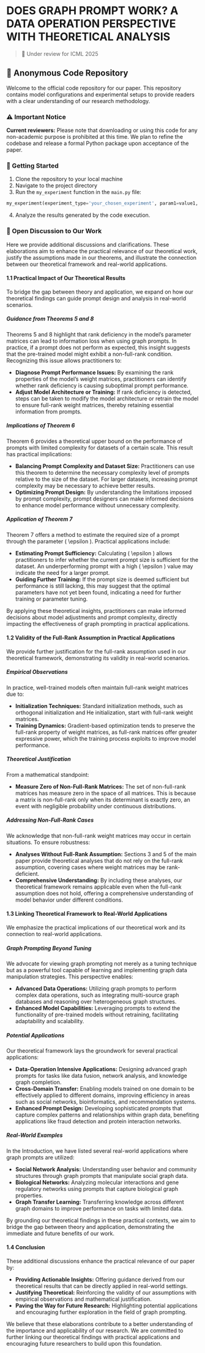 
# DOES GRAPH PROMPT WORK? A DATA OPERATION PERSPECTIVE WITH THEORETICAL ANALYSIS

> 📝 Under review for ICML 2025

## 🔬 Anonymous Code Repository

Welcome to the official code repository for our paper. This repository contains model configurations and experimental setups to provide readers with a clear understanding of our research methodology.

### ⚠️ Important Notice

**Current reviewers:** Please note that downloading or using this code for any non-academic purpose is prohibited at this time. We plan to refine the codebase and release a formal Python package upon acceptance of the paper.

### 🚀 Getting Started

1. Clone the repository to your local machine
2. Navigate to the project directory
3. Run the `my_experiment` function in the `main.py` file:
```python
my_experiment(experiment_type='your_chosen_experiment', param1=value1, param2=value2)
```
4. Analyze the results generated by the code execution.

### 📖 Open Discussion to Our Work

Here we provide additional discussions and clarifications. These elaborations aim to enhance the practical relevance of our theoretical work, justify the assumptions made in our theorems, and illustrate the connection between our theoretical framework and real-world applications.

#### 1.1 Practical Impact of Our Theoretical Results

To bridge the gap between theory and application, we expand on how our theoretical findings can guide prompt design and analysis in real-world scenarios.

##### Guidance from Theorems 5 and 8

Theorems 5 and 8 highlight that rank deficiency in the model’s parameter matrices can lead to information loss when using graph prompts. In practice, if a prompt does not perform as expected, this insight suggests that the pre-trained model might exhibit a non-full-rank condition. Recognizing this issue allows practitioners to:

- **Diagnose Prompt Performance Issues:** By examining the rank properties of the model’s weight matrices, practitioners can identify whether rank deficiency is causing suboptimal prompt performance.
- **Adjust Model Architecture or Training:** If rank deficiency is detected, steps can be taken to modify the model architecture or retrain the model to ensure full-rank weight matrices, thereby retaining essential information from prompts.

##### Implications of Theorem 6

Theorem 6 provides a theoretical upper bound on the performance of prompts with limited complexity for datasets of a certain scale. This result has practical implications:

- **Balancing Prompt Complexity and Dataset Size:** Practitioners can use this theorem to determine the necessary complexity level of prompts relative to the size of the dataset. For larger datasets, increasing prompt complexity may be necessary to achieve better results.
- **Optimizing Prompt Design:** By understanding the limitations imposed by prompt complexity, prompt designers can make informed decisions to enhance model performance without unnecessary complexity.

##### Application of Theorem 7

Theorem 7 offers a method to estimate the required size of a prompt through the parameter \( \epsilon \). Practical applications include:

- **Estimating Prompt Sufficiency:** Calculating \( \epsilon \) allows practitioners to infer whether the current prompt size is sufficient for the dataset. An underperforming prompt with a high \( \epsilon \) value may indicate the need for a larger prompt.
- **Guiding Further Training:** If the prompt size is deemed sufficient but performance is still lacking, this may suggest that the optimal parameters have not yet been found, indicating a need for further training or parameter tuning.

By applying these theoretical insights, practitioners can make informed decisions about model adjustments and prompt complexity, directly impacting the effectiveness of graph prompting in practical applications.

#### 1.2 Validity of the Full-Rank Assumption in Practical Applications

We provide further justification for the full-rank assumption used in our theoretical framework, demonstrating its validity in real-world scenarios.

##### Empirical Observations

In practice, well-trained models often maintain full-rank weight matrices due to:

- **Initialization Techniques:** Standard initialization methods, such as orthogonal initialization and He initialization, start with full-rank weight matrices.
- **Training Dynamics:** Gradient-based optimization tends to preserve the full-rank property of weight matrices, as full-rank matrices offer greater expressive power, which the training process exploits to improve model performance.

##### Theoretical Justification

From a mathematical standpoint:

- **Measure Zero of Non-Full-Rank Matrices:** The set of non-full-rank matrices has measure zero in the space of all matrices. This is because a matrix is non-full-rank only when its determinant is exactly zero, an event with negligible probability under continuous distributions.

##### Addressing Non-Full-Rank Cases

We acknowledge that non-full-rank weight matrices may occur in certain situations. To ensure robustness:

- **Analyses Without Full-Rank Assumption:** Sections 3 and 5 of the main paper provide theoretical analyses that do not rely on the full-rank assumption, covering cases where weight matrices may be rank-deficient.
- **Comprehensive Understanding:** By including these analyses, our theoretical framework remains applicable even when the full-rank assumption does not hold, offering a comprehensive understanding of model behavior under different conditions.

#### 1.3 Linking Theoretical Framework to Real-World Applications

We emphasize the practical implications of our theoretical work and its connection to real-world applications.

##### Graph Prompting Beyond Tuning

We advocate for viewing graph prompting not merely as a tuning technique but as a powerful tool capable of learning and implementing graph data manipulation strategies. This perspective enables:

- **Advanced Data Operations:** Utilizing graph prompts to perform complex data operations, such as integrating multi-source graph databases and reasoning over heterogeneous graph structures.
- **Enhanced Model Capabilities:** Leveraging prompts to extend the functionality of pre-trained models without retraining, facilitating adaptability and scalability.

##### Potential Applications

Our theoretical framework lays the groundwork for several practical applications:

- **Data-Operation Intensive Applications:** Designing advanced graph prompts for tasks like data fusion, network analysis, and knowledge graph completion.
- **Cross-Domain Transfer:** Enabling models trained on one domain to be effectively applied to different domains, improving efficiency in areas such as social networks, bioinformatics, and recommendation systems.
- **Enhanced Prompt Design:** Developing sophisticated prompts that capture complex patterns and relationships within graph data, benefiting applications like fraud detection and protein interaction networks.

##### Real-World Examples

In the Introduction, we have listed several real-world applications where graph prompts are utilized:

- **Social Network Analysis:** Understanding user behavior and community structures through graph prompts that manipulate social graph data.
- **Biological Networks:** Analyzing molecular interactions and gene regulatory networks using prompts that capture biological graph properties.
- **Graph Transfer Learning:** Transferring knowledge across different graph domains to improve performance on tasks with limited data.

By grounding our theoretical findings in these practical contexts, we aim to bridge the gap between theory and application, demonstrating the immediate and future benefits of our work.

#### 1.4 Conclusion

These additional discussions enhance the practical relevance of our paper by:

- **Providing Actionable Insights:** Offering guidance derived from our theoretical results that can be directly applied in real-world settings.
- **Justifying Theoretical:** Reinforcing the validity of our assumptions with empirical observations and mathematical justification.
- **Paving the Way for Future Research:** Highlighting potential applications and encouraging further exploration in the field of graph prompting.

We believe that these elaborations contribute to a better understanding of the importance and applicability of our research. We are committed to further linking our theoretical findings with practical applications and encouraging future researchers to build upon this foundation.
